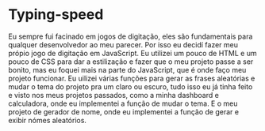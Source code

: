 # Typing-speed
Eu sempre fui facinado em jogos de digitação, eles são fundamentais para qualquer desenvolvedor ao meu parecer. Por isso eu decidí fazer meu própio jogo de digitação em JavaScript.
Eu utilizei um pouco de HTML e um pouco de CSS para dar a estilização e fazer que o meu projeto passe a ser bonito, mas eu foquei mais na parte do JavaScript, que é onde faço meu projeto funcionar.
Eu uilizei várias funções para gerar as frases aleatórias e mudar o tema do projeto pra um claro ou escuro, tudo isso eu já tinha feito e visto nos meus projetos passados, como a minha dashboard e calculadora, onde eu implementei a função de mudar o tema. E o meu projeto de gerador de nome, onde eu implementei a função de gerar e exibir nómes aleatórios.
